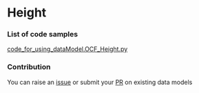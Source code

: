 # Height

### List of code samples 

<!-- 50-List of code -->

<!-- [code entry](link) -->
[code_for_using_dataModel.OCF_Height.py](https://github.com/smart-data-models/dataModel.OCF/blob/master/Height/code/code_for_using_dataModel.OCF_Height.py)


<!-- /50-List of code -->

### Contribution
You can raise an [issue](https://github.com/smart-data-models/dataModel.OCF/issues) or submit your [PR](https://github.com/smart-data-models/dataModel.OCF/pulls) on existing data models
